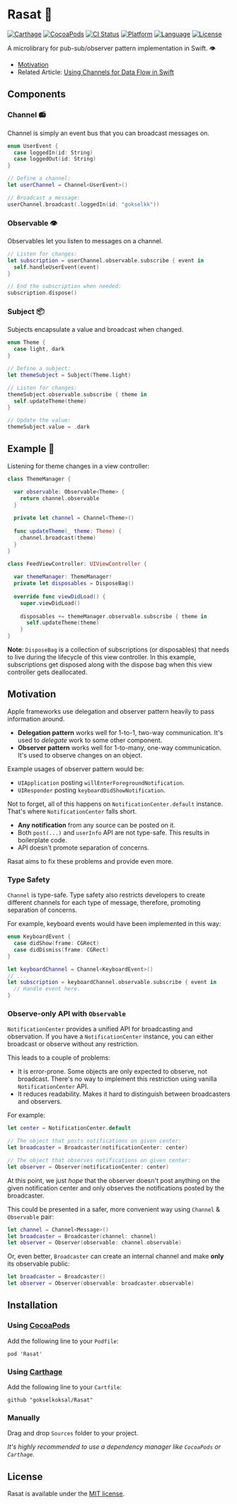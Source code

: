 # Rasat :tokyo_tower:

[![Carthage](https://img.shields.io/badge/Carthage-compatible-4BC51D.svg?style=flat)](https://github.com/Carthage/Carthage)
[![CocoaPods](https://img.shields.io/cocoapods/v/Rasat.svg?style=flat)](http://cocoapods.org/pods/Rasat)
[![CI Status](http://img.shields.io/travis/gokselkoksal/Rasat.svg?style=flat)](https://travis-ci.org/gokselkoksal/Rasat)
[![Platform](https://img.shields.io/cocoapods/p/Rasat.svg?style=flat)](http://cocoadocs.org/docsets/Rasat)
[![Language](https://img.shields.io/badge/swift-4.2-orange.svg)](http://swift.org)
[![License](https://img.shields.io/badge/license-MIT-lightgrey.svg)](https://github.com/gokselkoksal/Rasat/blob/master/LICENSE.txt)

A microlibrary for pub-sub/observer pattern implementation in Swift. :eye:

* [Motivation](https://github.com/gokselkoksal/Rasat#motivation)
* Related Article: [Using Channels for Data Flow in Swift](https://medium.com/developermind/using-channels-for-data-flow-in-swift-14bbdf27b471)

## Components

### Channel :radio:
Channel is simply an event bus that you can broadcast messages on.

```swift
enum UserEvent {
  case loggedIn(id: String)
  case loggedOut(id: String)
}

// Define a channel:
let userChannel = Channel<UserEvent>()

// Broadcast a message:
userChannel.broadcast(.loggedIn(id: "gokselkk"))
```

### Observable :eye:

Observables let you listen to messages on a channel.

```swift
// Listen for changes:
let subscription = userChannel.observable.subscribe { event in
  self.handleUserEvent(event)
}

// End the subscription when needed:
subscription.dispose()
```

### Subject :package:

Subjects encapsulate a value and broadcast when changed.

```swift
enum Theme {
  case light, dark
}

// Define a subject:
let themeSubject = Subject(Theme.light)

// Listen for changes:
themeSubject.observable.subscribe { theme in
  self.updateTheme(theme)
}

// Update the value:
themeSubject.value = .dark
```

## Example :japanese_castle:

Listening for theme changes in a view controller:

```swift
class ThemeManager {

  var observable: Observable<Theme> {
    return channel.observable
  }
  
  private let channel = Channel<Theme>()
  
  func updateTheme(_ theme: Theme) {
    channel.broadcast(theme)
  }
}

class FeedViewController: UIViewController {
  
  var themeManager: ThemeManager!
  private let disposables = DisposeBag()
  
  override func viewDidLoad() {
    super.viewDidLoad()
    
    disposables += themeManager.observable.subscribe { theme in
      self.updateTheme(theme)
    }
}
```
**Note**: `DisposeBag` is a collection of subscriptions (or disposables) that needs to live during the lifecycle of this view controller. In this example, subscriptions get disposed along with the dispose bag when this view controller gets deallocated.

## Motivation

Apple frameworks use delegation and observer pattern heavily to pass information around. 

* **Delegation pattern** works well for 1-to-1, two-way communication. It's used to _delegate_ work to some other component.
* **Observer pattern** works well for 1-to-many, one-way communication. It's used to observe changes on an object.
 
Example usages of observer pattern would be:

* `UIApplication` posting `willEnterForegroundNotification`. 
* `UIResponder` posting `keyboardDidShowNotification`.

Not to forget, all of this happens on `NotificationCenter.default` instance. That's where `NotificationCenter` falls short.

* **Any notification** from any source can be posted on it.
* Both `post(...)` and `userInfo` API are not type-safe. This results in boilerplate code.
* API doesn't promote separation of concerns.

Rasat aims to fix these problems and provide even more.

### Type Safety

`Channel` is type-safe. Type safety also restricts developers to create different channels for each type of message, therefore, promoting separation of concerns.

For example, keyboard events would have been implemented in this way:

```swift
enum KeyboardEvent {
  case didShow(frame: CGRect)
  case didDismiss(frame: CGRect)
}

let keyboardChannel = Channel<KeyboardEvent>()
// ...
let subscription = keyboardChannel.observable.subscribe { event in
  // Handle event here.
}
```

### Observe-only API with `Observable`

`NotificationCenter` provides a unified API for broadcasting and observation. If you have a `NotificationCenter` instance, you can either broadcast or observe without any restriction. 

This leads to a couple of problems:

* It is error-prone. Some objects are only expected to observe, not broadcast. There's no way to implement this restriction using vanilla `NotificationCenter` API.
* It reduces readability. Makes it hard to distinguish between broadcasters and observers.

For example:

```swift
let center = NotificationCenter.default

// The object that posts notifications on given center:
let broadcaster = Broadcaster(notificationCenter: center)

// The object that observes notifications on given center: 
let observer = Observer(notificationCenter: center)
```

At this point, we just _hope_ that the observer doesn't post anything on the given notification center and only observes the notifications posted by the broadcaster.

This could be presented in a safer, more convenient way using `Channel` & `Observable` pair:

```swift
let channel = Channel<Message>()
let broadcaster = Broadcaster(channel: channel)
let observer = Observer(observable: channel.observable)
```

Or, even better, `Broadcaster` can create an internal channel and make **only** its observable public:

```swift
let broadcaster = Broadcaster()
let observer = Observer(observable: broadcaster.observable)
```

## Installation

### Using [CocoaPods](https://github.com/CocoaPods/CocoaPods)

Add the following line to your `Podfile`:
```
pod 'Rasat'
```

### Using [Carthage](https://github.com/Carthage/Carthage)

Add the following line to your `Cartfile`:
```
github "gokselkoksal/Rasat"
```

### Manually

Drag and drop `Sources` folder to your project. 

*It's highly recommended to use a dependency manager like `CocoaPods` or `Carthage`.*

## License
Rasat is available under the [MIT license](https://github.com/gokselkoksal/Rasat/blob/master/LICENSE).
